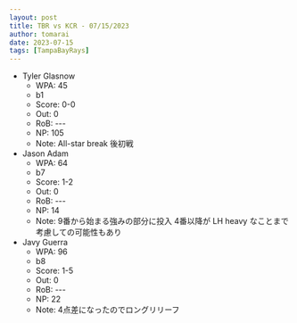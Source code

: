 ```yaml
---
layout: post
title: TBR vs KCR - 07/15/2023
author: tomarai
date: 2023-07-15
tags: [TampaBayRays]
---
```


* Tyler Glasnow
	- WPA: 45
	- b1
	- Score: 0-0
	- Out: 0
	- RoB: ---
	- NP: 105
	- Note: All-star break 後初戦
* Jason Adam
	- WPA: 64
	- b7
	- Score: 1-2
	- Out: 0
	- RoB: ---
	- NP: 14
	- Note: 9番から始まる強みの部分に投入 4番以降が LH heavy なことまで考慮しての可能性もあり
* Javy Guerra
	- WPA: 96
	- b8
	- Score: 1-5
	- Out: 0
	- RoB: ---
	- NP: 22
	- Note: 4点差になったのでロングリリーフ

